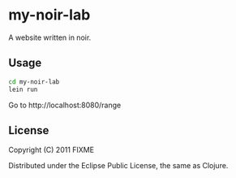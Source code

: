 # my-noir-lab

A website written in noir. 

## Usage

```bash
cd my-noir-lab
lein run
```

Go to http://localhost:8080/range

## License

Copyright (C) 2011 FIXME

Distributed under the Eclipse Public License, the same as Clojure.

